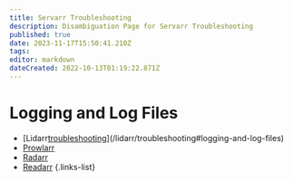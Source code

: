 ```yaml
---
title: Servarr Troubleshooting
description: Disambiguation Page for Servarr Troubleshooting
published: true
date: 2023-11-17T15:50:41.210Z
tags: 
editor: markdown
dateCreated: 2022-10-13T01:19:22.871Z
---
```


# Logging and Log Files

- [Lidarr[troubleshooting](/servarr/troubleshooting)](/lidarr/troubleshooting#logging-and-log-files)
- [Prowlarr](/prowlarr/troubleshooting#logging-and-log-files)
- [Radarr](/radarr/troubleshooting#logging-and-log-files)
- [Readarr](/readarr/troubleshooting#logging-and-log-files)
{.links-list}
